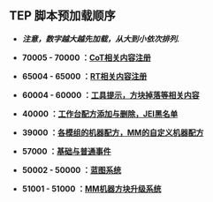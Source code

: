 ## TEP 脚本预加载顺序

- ***注意，数字越大越先加载，从大到小依次排列.***

- **70005 - 70000 ：<u>CoT相关内容注册</u>**

- **65004 - 65000 ：<u>RT相关内容注册</u>**
- **60004 - 60000 ：<u>工具提示，方块掉落等相关内容</u>** 
- **40000 ：<u>工作台配方添加与删除，JEI黑名单</u>**
- **39000 ：<u>各模组的机器配方，MM的自定义机器配方</u>**
- **57000 ：<u>基础与普通事件</u>**
- **50002 - 50000 ：<u>蓝图系统</u>**

- **51001 - 51000 ：<u>MM机器方块升级系统</u>**